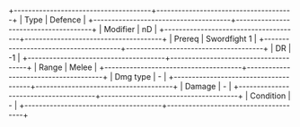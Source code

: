 +--------------------------------------+--------------------------------------+
| Type                                 | Defence                              |
+--------------------------------------+--------------------------------------+
| Modifier                             | nD                               |
+--------------------------------------+--------------------------------------+
| Prereq                               | Swordfight 1                         |
+--------------------------------------+--------------------------------------+
| DR                                   | -1                                   |
+--------------------------------------+--------------------------------------+
| Range                                | Melee                                |
+--------------------------------------+--------------------------------------+
| Dmg type                             | -                                    |
+--------------------------------------+--------------------------------------+
| Damage                               | *-*                                  |
+--------------------------------------+--------------------------------------+
| Condition                            | -                                    |
+--------------------------------------+--------------------------------------+

